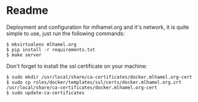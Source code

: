 Readme
======

Deployment and configuration for mlhamel.org and it's network, it is quite simple
to use, just run the following commands:

    $ mkvirtualenv mlhamel.org
    $ pip install -r requirements.txt
    $ make server

Don't forget to install the ssl certificate on your machine:

    $ sudo mkdir /usr/local/share/ca-certificates/docker.mlhamel.org-cert
    $ sudo cp roles/docker/templates/ssl/certs/docker.mlhamel.org.crt /usr/local/share/ca-certificates/docker.mlhamel.org-cert
    $ sudo update-ca-certificates